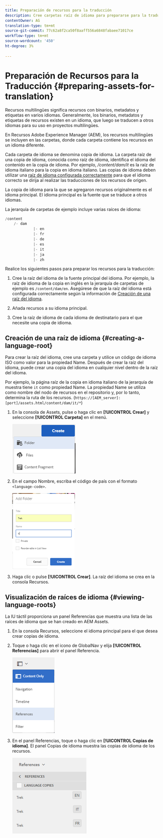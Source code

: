```yaml
---
title: Preparación de recursos para la traducción
description: Cree carpetas raíz de idioma para prepararse para la traducción de recursos multilingües.
contentOwner: AG
translation-type: tm+mt
source-git-commit: 77c62a8f2ca50f8aaff556a6848fabaee71017ce
workflow-type: tm+mt
source-wordcount: '450'
ht-degree: 3%

---
```



# Preparación de Recursos para la Traducción {#preparing-assets-for-translation}

Recursos multilingües significa recursos con binarios, metadatos y etiquetas en varios idiomas. Generalmente, los binarios, metadatos y etiquetas de recursos existen en un idioma, que luego se traducen a otros idiomas para su uso en proyectos multilingües.

En Recursos Adobe Experience Manager (AEM), los recursos multilingües se incluyen en las carpetas, donde cada carpeta contiene los recursos en un idioma diferente.

Cada carpeta de idioma se denomina copia de idioma. La carpeta raíz de una copia de idioma, conocida como raíz de idioma, identifica el idioma del contenido en la copia de idioma. Por ejemplo, */content/dam/it* es la raíz de idioma italiano para la copia en idioma italiano. Las copias de idioma deben utilizar una [raíz de idioma configurada correctamente](preparing-assets-for-translation.md#creating-a-language-root) para que el idioma correcto se dirija al realizar las traducciones de los recursos de origen.

La copia de idioma para la que se agregaron recursos originalmente es el idioma principal. El idioma principal es la fuente que se traduce a otros idiomas.

La jerarquía de carpetas de ejemplo incluye varias raíces de idioma:

```java
/content
    /- dam
             |- en
             |- fr
             |- de
             |- es
             |- it
             |- ja
             |- zh
```

Realice los siguientes pasos para preparar los recursos para la traducción:

1. Cree la raíz del idioma de la fuente principal del idioma. Por ejemplo, la raíz de idioma de la copia en inglés en la jerarquía de carpetas de ejemplo es `/content/dam/en`. Asegúrese de que la raíz del idioma está configurada correctamente según la información de [Creación de una raíz del idioma](preparing-assets-for-translation.md#creating-a-language-root).

1. Añada recursos a su idioma principal.
1. Cree la raíz de idioma de cada idioma de destinatario para el que necesite una copia de idioma.

## Creación de una raíz de idioma {#creating-a-language-root}

Para crear la raíz del idioma, cree una carpeta y utilice un código de idioma ISO como valor para la propiedad Name. Después de crear la raíz del idioma, puede crear una copia del idioma en cualquier nivel dentro de la raíz del idioma.

Por ejemplo, la página raíz de la copia en idioma italiano de la jerarquía de muestra tiene `it` como propiedad Name. La propiedad Name se utiliza como nombre del nodo de recursos en el repositorio y, por lo tanto, determina la ruta de los recursos. (`https://[AEM_server]:[port]/assets.html/content/dam/it/*`)

1. En la consola de Assets, pulse o haga clic en **[!UICONTROL Crear]** y seleccione **[!UICONTROL Carpeta]** en el menú.

   ![chlimage_1-120](assets/chlimage_1-120.png)

1. En el campo Nombre, escriba el código de país con el formato `<language-code>`.

   ![chlimage_1-121](assets/chlimage_1-121.png)

1. Haga clic o pulse **[!UICONTROL Crear]**. La raíz del idioma se crea en la consola Recursos.

## Visualización de raíces de idioma {#viewing-language-roots}

La IU táctil proporciona un panel Referencias que muestra una lista de las raíces de idioma que se han creado en AEM Assets.

1. En la consola Recursos, seleccione el idioma principal para el que desea crear copias de idioma.
1. Toque o haga clic en el icono de GlobalNav y elija **[!UICONTROL Referencias]** para abrir el panel Referencia.

   ![chlimage_1-122](assets/chlimage_1-122.png)

1. En el panel Referencias, toque o haga clic en **[!UICONTROL Copias de idioma]**. El panel Copias de idioma muestra las copias de idioma de los recursos.

   ![chlimage_1-123](assets/chlimage_1-123.png)

